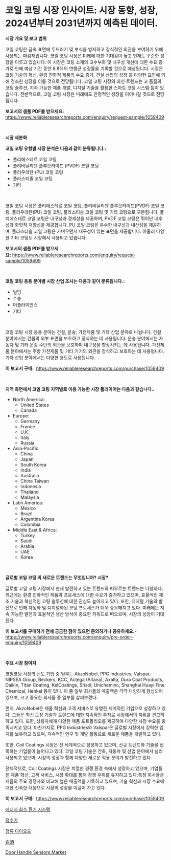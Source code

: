 <p><h1>코일 코팅 시장 인사이트: 시장 동향, 성장, 2024년부터 2031년까지 예측된 데이터.</h1></p><p><strong>시장 개요 및 보고 범위</strong></p>
<p><p>코일 코팅은 금속 표면에 두드러기 및 부식을 방지하고 장식적인 외관을 부여하기 위해 사용되는 마감재입니다. 코일 코팅 시장은 미래에 대한 기대감이 높고 현재도 꾸준한 성장을 이루고 있습니다. 이 시장은 코팅 소재의 고수부화 및 내구성 개선에 대한 수요 증가로 인해 예상 기간 동안 8.8%의 연평균 성장률을 기록할 것으로 예상됩니다. 시장은 코팅 기술의 혁신, 환경 친화적 제품의 수요 증가, 건설 산업의 성장 등 다양한 요인에 의해 견조한 성장을 이룰 것으로 전망됩니다. 코일 코팅 시장의 최신 트렌드는 고 품질의 코팅 솔루션, 지속 가능한 제품 개발, 디지털 기술을 활용한 스마트 코팅 시스템 등이 있습니다. 전반적으로, 코일 코팅 시장은 미래에도 안정적인 성장을 이어나갈 것으로 전망됩니다.</p></p>
<p><strong>보고서의 샘플 PDF를 받으세요:</strong> <a href="https://www.reliableresearchreports.com/enquiry/request-sample/1059409">https://www.reliableresearchreports.com/enquiry/request-sample/1059409</a></p>
<p>&nbsp;</p>
<p><strong>시장 세분화</strong></p>
<p><strong>코일 코팅 유형별 시장 분석은 다음과 같이 분류됩니다.:</strong></p>
<p><ul><li>폴리에스테르 코일 코팅</li><li>폴리비닐리덴 플루오라이드 (PVDF) 코일 코팅</li><li>폴리우레탄 (PU) 코일 코팅</li><li>플라스티졸 코일 코팅</li><li>기타</li></ul></p>
<p>&nbsp;</p>
<p><p>코일 코팅 시장은 폴리에스테르 코일 코팅, 폴리비닐리덴 플루오라이드(PVDF) 코일 코팅, 폴리우레탄(PU) 코일 코팅, 플라스티솔 코일 코팅 및 기타 코팅으로 구분됩니다. 폴리에스테르 코일 코팅은 내구성과 경제성을 제공하며, PVDF 코일 코팅은 뛰어난 내후성과 화학적 저항성을 제공합니다. PU 코일 코팅은 우수한 내구성과 내산성을 제공하며, 플라스티솔 코일 코팅은 가벼우면서 내구성이 있는 표면을 제공합니다. 아울러 다양한 기타 코팅도 시장에서 사용되고 있습니다.</p></p>
<p><strong>보고서의 샘플 PDF를 받으세요:</strong>&nbsp;<a href="https://www.reliableresearchreports.com/enquiry/request-sample/1059409">https://www.reliableresearchreports.com/enquiry/request-sample/1059409</a></p>
<p>&nbsp;</p>
<p><strong> 코일 코팅 응용 분야별 시장 산업 조사는 다음과 같이 분류됩니다.:</strong></p>
<p><ul><li>빌딩</li><li>수송</li><li>어플라이언스</li><li>기타</li></ul></p>
<p>&nbsp;</p>
<p><p>코일 코팅 시장 응용 분야는 건설, 운송, 가전제품 및 기타 산업 분야로 나뉩니다. 건설 분야에서는 건물의 외부 표면을 보호하고 장식하는 데 사용됩니다. 운송 분야에서는 자동차 및 기타 운송 수단의 외관을 보호하며 내구성을 향상시키는 데 사용됩니다. 가전제품 분야에서는 주방 가전제품 및 기타 기기의 외관을 장식하고 보호하는 데 사용됩니다. 기타 산업 분야에서는 다양한 용도로 사용됩니다.</p></p>
<p><strong>이 보고서 구매:</strong>&nbsp; <a href="https://www.reliableresearchreports.com/purchase/1059409">https://www.reliableresearchreports.com/purchase/1059409</a></p>
<p>&nbsp;</p>
<p><strong>지역 측면에서 코일 코팅 지역별로 이용 가능한 시장 플레이어는 다음과 같습니다.:</strong></p>
<p><ul>
    <li>
        North America:
        <ul>
            <li>United States</li>
            <li>Canada</li>
        </ul>
    </li>
    <li>
        Europe:
        <ul>
            <li>Germany</li>
            <li>France</li>
            <li>U.K.</li>
            <li>Italy</li>
            <li>Russia</li>
        </ul>
    </li>
    <li>
        Asia-Pacific:
        <ul>
            <li>China</li>
            <li>Japan</li>
            <li>South Korea</li>
            <li>India</li>
            <li>Australia</li>
            <li>China Taiwan</li>
            <li>Indonesia</li>
            <li>Thailand</li>
            <li>Malaysia</li>
        </ul>
    </li>
    <li>
        Latin America:
        <ul>
            <li>Mexico</li>
            <li>Brazil</li>
            <li>Argentina Korea</li>
            <li>Colombia</li>
        </ul>
    </li>
    <li>
        Middle East & Africa:
        <ul>
            <li>Turkey</li>
            <li>Saudi</li>
            <li>Arabia</li>
            <li>UAE</li>
            <li>Korea</li>
        </ul>
    </li>
    </ul></p>
<p>&nbsp;</p>
<p><strong>글로벌 코일 코팅 의 새로운 트렌드는 무엇입니까? 시장?</strong></p>
<p><p>글로벌 코일 코팅 시장에서 현재 발전하고 있는 트렌드와 떠오르는 트렌드는 다양하다. 최근에는 환경 친화적인 제품과 프로세스에 대한 수요가 증가하고 있으며, 효율적인 제조 기술과 혁신적인 코팅 솔루션에 대한 관심도 높아지고 있다. 또한, 디지털 기술의 발전으로 인해 자동화 및 디지털화된 코팅 프로세스가 더욱 중요해지고 있다. 미래에는 지속 가능한 발전과 효율적인 생산 방식이 중요한 키워드로 떠오르며, 시장의 성장이 기대된다.</p></p>
<p><strong>이 보고서를 구매하기 전에 궁금한 점이 있으면 문의하거나 공유하세요.</strong>- <a href="https://www.reliableresearchreports.com/enquiry/pre-order-enquiry/1059409">https://www.reliableresearchreports.com/enquiry/pre-order-enquiry/1059409</a></p>
<p>&nbsp;</p>
<p><strong>주요 시장 참여자</strong></p>
<p><p>코일코팅 시장의 선도 기업 중 일부는 AkzoNobel, PPG Industries, Valspar, NIPSEA Group, Beckers, KCC, Actega (Altana), Axalta, Dura Coat Products, Daikin, Titan Coating, KelCoatings, Srisol, Unicheminc, Shanghai Huayi Fine Chemical, Henkel 등이 있다. 이 중 일부 회사들의 매출액은 각각 다양하게 형성되어 있으며, 크고 중요한 회사들 중 일부를 살펴보겠다.</p><p>먼저, AkzoNobel은 제품 혁신과 고객 서비스로 유명한 세계적인 기업으로 성장하고 있다. 그들은 최신 도장 기술과 트렌드에 대한 지속적인 투자로 시장에서의 지위를 견고히 하고 있다. 또한, 상용자에게 다양한 제품 포트폴리오를 제공하여 다양한 시장 수요를 충족시키고 있다. 마찬가지로, PPG Industries와 Valspar은 글로벌 시장에서 강력한 입지를 보유하고 있으며, 지속적인 연구 및 개발 활동으로 새로운 제품을 개발하고 있다.</p><p>또한, Coil Coatings 시장은 전 세계적으로 성장하고 있으며, 신규 트렌드와 기술을 접목하는 기업들이 늘어나고 있다. 코일 코팅 기술은 건축, 자동차 및 산업 분야에서 널리 사용되고 있으며, 시장의 성장과 함께 다양한 새로운 적용 분야가 발전하고 있다.</p><p>전체적으로, Coil Coatings 시장은 치열한 경쟁 환경 속에서 성장하고 있으며, 기업들은 제품 혁신, 고객 서비스, 시장 확대를 통해 경쟁 우위를 유지하고 있다.특정 회사들은 제품의 주요 경쟁사와 비교해 높은 매출액을 기록하고 있으며, 기술 혁신과 시장 수요에 대한 신속한 대응으로 시장의 성장을 이끌어 가고 있다.</p></p>
<p><strong>이 보고서 구매:</strong>&nbsp;&nbsp;<a href="https://www.reliableresearchreports.com/purchase/1059409">https://www.reliableresearchreports.com/purchase/1059409</a></p>
<p><p><a href="https://medium.com/@lanceolsotn8978/%EC%97%90%EB%84%88%EC%A7%80-%ED%9A%8C%EC%88%98-%ED%99%98%EA%B8%B0-%EC%8B%9C%EC%8A%A4%ED%85%9C-%EC%8B%9C%EC%9E%A5-%EC%A7%80%ED%91%9C%EC%9D%98-%ED%95%B4%EB%8F%85-%EC%8B%9C%EC%9E%A5-%EC%A0%90%EC%9C%A0%EC%9C%A8-%ED%8A%B8%EB%A0%8C%EB%93%9C-%EB%B0%8F-%EC%84%B1%EC%9E%A5-%ED%8C%A8%ED%84%B4-c518e9ffbbde">에너지 회수 환기 시스템</a></p><p><a href="https://github.com/trmesnao7959541/Market-Research-Report-List-1/blob/main/8346602188826.md">정수기</a></p><p><a href="https://github.com/vsn7qpua81q/Market-Research-Report-List-1/blob/main/4529977188827.md">정류 다이오드</a></p><p><a href="https://github.com/xnljig2898992/Market-Research-Report-List-1/blob/main/6481682188921.md">白酒</a></p><p><a href="https://github.com/jhcraigie/Market-Research-Report-List-2/blob/main/door-handle-sensors-market.md">Door Handle Sensors Market</a></p></p>
